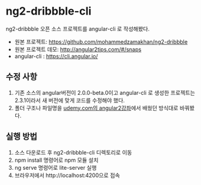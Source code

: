 # ng2-dribbble-cli
ng2-dribbble 오픈 소스 프로젝트를 angular-cli 로 작성해봤다.
- 원본 프로젝트: https://github.com/mohammedzamakhan/ng2-dribbble
- 원본 프로젝트 데모: http://angular2tips.com/#/snaps
- angular-cli : https://cli.angular.io/

## 수정 사항
  1. 기존 소스의 angular버전이 2.0.0-beta.0이고 angular-cli 로 생성한 프로젝트는 2.3.1이라서 새 버전에 맞게 코드를 수정해야 했다.
  2. 폴더 구조나 파일명을 [udemy.com의 angular2강좌](https://www.udemy.com/the-complete-guide-to-angular-2/learn)에서 배웠던 방식대로 바꿔봤다.

## 실행 방법
  1. 소스 다운로드 후 ng2-dribbble-cli 디렉토리로 이동
  2. npm install 명령어로 npm 모듈 설치
  3. ng serve 명령어로 lite-server 실행
  4. 브라우저에서 http://localhost:4200으로 접속
